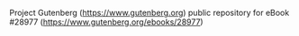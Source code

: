 Project Gutenberg (https://www.gutenberg.org) public repository for eBook #28977 (https://www.gutenberg.org/ebooks/28977)
